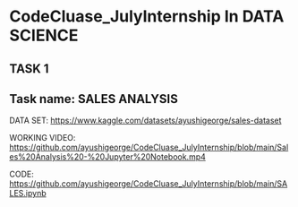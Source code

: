 # CodeCluase_JulyInternship In DATA SCIENCE
## TASK 1
## Task name: SALES ANALYSIS
DATA SET:
https://www.kaggle.com/datasets/ayushigeorge/sales-dataset

WORKING VIDEO: https://github.com/ayushigeorge/CodeCluase_JulyInternship/blob/main/Sales%20Analysis%20-%20Jupyter%20Notebook.mp4

CODE:
https://github.com/ayushigeorge/CodeCluase_JulyInternship/blob/main/SALES.ipynb
